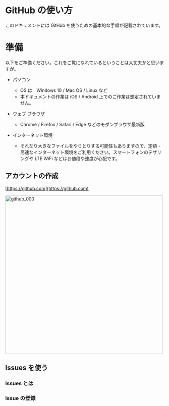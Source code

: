 # GitHub の使い方

このドキュメントには GitHub を使うための基本的な手順が記載されています。

# 準備

以下をご準備ください。これをご覧になれているということは大丈夫かと思いますが。

* パソコン
  * OS は　Windows 10 / Mac OS / Linux など
  * 本ドキュメントの作業は iOS / Android 上でのご作業は想定されていません。

* ウェブ ブラウザ
  * Chrome / Firefox / Safari / Edge などのモダンブラウザ最新版

* インターネット環境
  * それなり大きなファイルをやりとりする可能性もありますので、定額・高速なインターネット環境をご利用ください。スマートフォンのテザリングや LTE WiFi などはお値段や速度が心配です。

## アカウントの作成

[https://github.com](https://github.com)

<a href="https://user-images.githubusercontent.com/2966953/108835409-c619ca80-7612-11eb-83f6-90587e3d0b99.png"><img width="500" alt="github_000" src="https://user-images.githubusercontent.com/2966953/108835409-c619ca80-7612-11eb-83f6-90587e3d0b99.png"></a>



## Issues を使う

### Issues とは

### Issue の登録